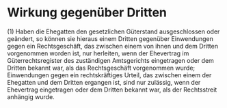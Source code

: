 # Wirkung gegenüber Dritten

(1) Haben die Ehegatten den gesetzlichen Güterstand ausgeschlossen oder geändert, so können sie hieraus einem Dritten gegenüber Einwendungen gegen ein Rechtsgeschäft, das zwischen einem von ihnen und dem Dritten vorgenommen worden ist, nur herleiten, wenn der Ehevertrag im Güterrechtsregister des zuständigen Amtsgerichts eingetragen oder dem Dritten bekannt war, als das Rechtsgeschäft vorgenommen wurde; Einwendungen gegen ein rechtskräftiges Urteil, das zwischen einem der Ehegatten und dem Dritten ergangen ist, sind nur zulässig, wenn der Ehevertrag eingetragen oder dem Dritten bekannt war, als der Rechtsstreit anhängig wurde.